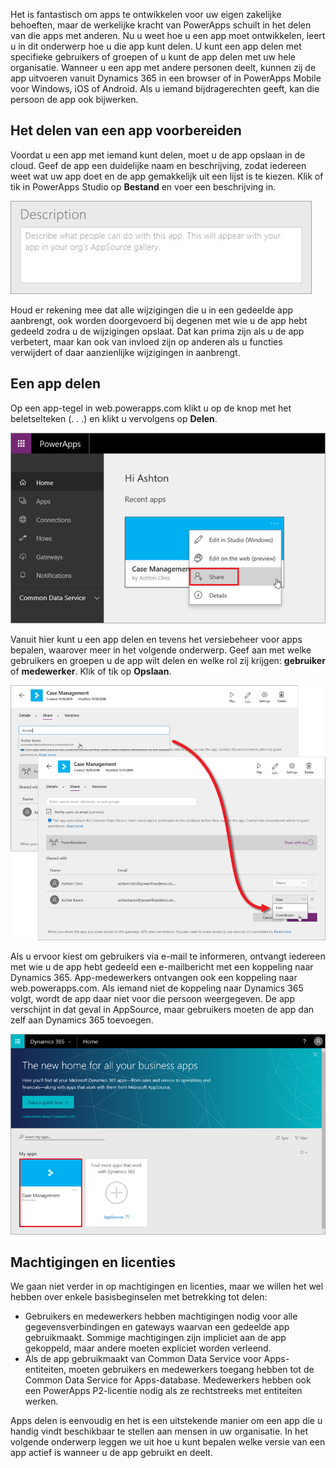 Het is fantastisch om apps te ontwikkelen voor uw eigen zakelijke behoeften, maar de werkelijke kracht van PowerApps schuilt in het delen van die apps met anderen. Nu u weet hoe u een app moet ontwikkelen, leert u in dit onderwerp hoe u die app kunt delen. U kunt een app delen met specifieke gebruikers of groepen of u kunt de app delen met uw hele organisatie. Wanneer u een app met andere personen deelt, kunnen zij de app uitvoeren vanuit Dynamics 365 in een browser of in PowerApps Mobile voor Windows, iOS of Android. Als u iemand bijdragerechten geeft, kan die persoon de app ook bijwerken.

## <a name="prepare-to-share-an-app"></a>Het delen van een app voorbereiden
Voordat u een app met iemand kunt delen, moet u de app opslaan in de cloud. Geef de app een duidelijke naam en beschrijving, zodat iedereen weet wat uw app doet en de app gemakkelijk uit een lijst is te kiezen. Klik of tik in PowerApps Studio op **Bestand** en voer een beschrijving in.

![App-beschrijving](./media/learning-manage-share-apps/app-description.png)

Houd er rekening mee dat alle wijzigingen die u in een gedeelde app aanbrengt, ook worden doorgevoerd bij degenen met wie u de app hebt gedeeld zodra u de wijzigingen opslaat. Dat kan prima zijn als u de app verbetert, maar kan ook van invloed zijn op anderen als u functies verwijdert of daar aanzienlijke wijzigingen in aanbrengt.

## <a name="share-an-app"></a>Een app delen
Op een app-tegel in web.powerapps.com klikt u op de knop met het beletselteken (. . .) en klikt u vervolgens op **Delen**.

![Een app delen vanuit web.powerapps.com](./media/learning-manage-share-apps/share-app.png)

Vanuit hier kunt u een app delen en tevens het versiebeheer voor apps bepalen, waarover meer in het volgende onderwerp. Geef aan met welke gebruikers en groepen u de app wilt delen en welke rol zij krijgen: **gebruiker** of **medewerker**. Klik of tik op **Opslaan**.

![Gebruikers en groepen selecteren](./media/learning-manage-share-apps/select-users.png)

Als u ervoor kiest om gebruikers via e-mail te informeren, ontvangt iedereen met wie u de app hebt gedeeld een e-mailbericht met een koppeling naar Dynamics 365. App-medewerkers ontvangen ook een koppeling naar web.powerapps.com.  Als iemand niet de koppeling naar Dynamics 365 volgt, wordt de app daar niet voor die persoon weergegeven. De app verschijnt in dat geval in AppSource, maar gebruikers moeten de app dan zelf aan Dynamics 365 toevoegen.

![App in Dynamics 365](./media/learning-manage-share-apps/dynamics-365.png)

## <a name="permissions-and-licensing"></a>Machtigingen en licenties
We gaan niet verder in op machtigingen en licenties, maar we willen het wel hebben over enkele basisbeginselen met betrekking tot delen:

* Gebruikers en medewerkers hebben machtigingen nodig voor alle gegevensverbindingen en gateways waarvan een gedeelde app gebruikmaakt. Sommige machtigingen zijn impliciet aan de app gekoppeld, maar andere moeten expliciet worden verleend.
* Als de app gebruikmaakt van Common Data Service voor Apps-entiteiten, moeten gebruikers en medewerkers toegang hebben tot de Common Data Service for Apps-database. Medewerkers hebben ook een PowerApps P2-licentie nodig als ze rechtstreeks met entiteiten werken.

Apps delen is eenvoudig en het is een uitstekende manier om een app die u handig vindt beschikbaar te stellen aan mensen in uw organisatie. In het volgende onderwerp leggen we uit hoe u kunt bepalen welke versie van een app actief is wanneer u de app gebruikt en deelt.

